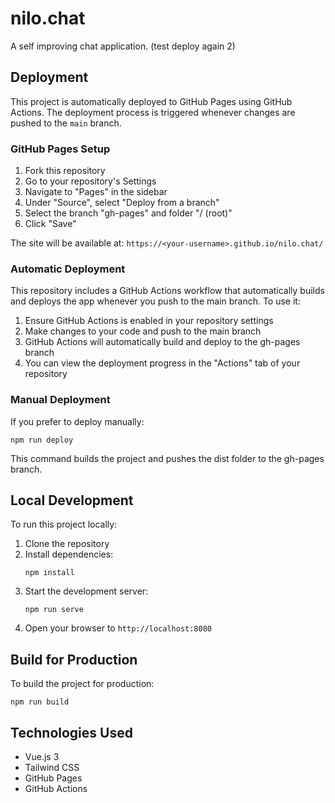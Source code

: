 # nilo.chat

A self improving chat application. (test deploy again 2)

## Deployment

This project is automatically deployed to GitHub Pages using GitHub Actions. The deployment process is triggered whenever changes are pushed to the `main` branch.

### GitHub Pages Setup

1. Fork this repository
2. Go to your repository's Settings
3. Navigate to "Pages" in the sidebar
4. Under "Source", select "Deploy from a branch"
5. Select the branch "gh-pages" and folder "/ (root)"
6. Click "Save"

The site will be available at: `https://<your-username>.github.io/nilo.chat/`

### Automatic Deployment

This repository includes a GitHub Actions workflow that automatically builds and deploys the app whenever you push to the main branch. To use it:

1. Ensure GitHub Actions is enabled in your repository settings
2. Make changes to your code and push to the main branch
3. GitHub Actions will automatically build and deploy to the gh-pages branch
4. You can view the deployment progress in the "Actions" tab of your repository

### Manual Deployment

If you prefer to deploy manually:

```
npm run deploy
```

This command builds the project and pushes the dist folder to the gh-pages branch.

## Local Development

To run this project locally:

1. Clone the repository
2. Install dependencies:
   ```
   npm install
   ```
3. Start the development server:
   ```
   npm run serve
   ```
4. Open your browser to `http://localhost:8080`

## Build for Production

To build the project for production:
```
npm run build
```

## Technologies Used

- Vue.js 3
- Tailwind CSS
- GitHub Pages
- GitHub Actions